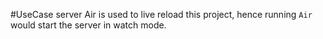 #UseCase server 
Air is used to live reload this project, hence running `Air` would start the server in watch mode.

 

